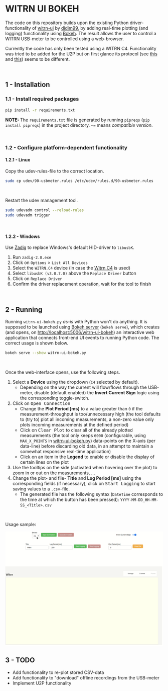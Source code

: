 # WITRN UI BOKEH

The code on this repository builds upon the existing Python driver-functionality of [witrn-ui](https://github.com/didim99/witrn-ui) by [didim99](https://github.com/didim99), by adding real-time plotting (and logging) functionality using [Bokeh](http://bokeh.org/). The result allows the user to control a WITRN USB-meter to be controlled using a web-browser.

Currently the code has only been tested using a WITRN C4. Functionality was tried to be added for the U2P but on first glance its protocol (see [this](https://wiki.cuvoodoo.info/doku.php?id=web-u2) and [this](https://git.cuvoodoo.info/kingkevin/web-u2/src/branch/master/u2_usb.c)) seems to be different.

<br>

## 1 - Installation

### 1.1 - Install required packages

```bash
pip install -r requirements.txt
```

**NOTE:** The `requirements.txt` file is generated by running `pipreqs` (`pip install pipreqs`) in the project directory. `~=` means *compatible version*.

<br>

### 1.2 - Configure platform-dependent functionality

#### 1.2.1 - Linux

Copy the udev-rules-file to the correct location.

```bash
sudo cp udev/90-usbmeter.rules /etc/udev/rules.d/90-usbmeter.rules
```

<br>

Restart the udev management tool.

```bash
sudo udevadm control --reload-rules
sudo udevadm trigger
```

<br>

#### 1.2.2 - Windows

Use [Zadig](https://zadig.akeo.ie/) to replace Windows's default HID-driver to `libusbK`.

1. Run `zadig-2.8.exe`
2. Click on `Options` > `List All Devices`
3. Select the `WITRN.C4` device (in case the [Witrn C4](https://aliexpress.com/item/1005004748597690.html) is used)
4. Select `libusbK (v3.0.7.0)` above the `Replace Driver` button
5. Click on `Replace Driver`
6. Confirm the driver replacement operation, wait for the tool to finish

<br>

## 2 - Running

Running `witrn-ui-bokeh.py` *as-is* with Python won't do anything. It is supposed to be launched using [Bokeh server](https://docs.bokeh.org/en/latest/docs/user_guide/server/server_introduction.html#ug-server-introduction) (`bokeh serve`), which creates (and opens, on [http://localhost:5006/witrn-ui-bokeh](http://localhost:5006/witrn-ui-bokeh)) an interactive web application that connects front-end UI events to running Python code. The correct usage is shown below.

```bash
bokeh serve --show witrn-ui-bokeh.py
```

<br>

Once the web-interface opens, use the following steps.

1. Select a **Device** using the dropdown (`C4` selected by default).
   - Depending on the way the current will flow/flows through the USB-meter, disable (default enabled) the **Invert Current Sign** logic using the corresponding toggle-switch.
2. Click on <kbd>Open Connection</kbd>
   - Change the **Plot Period \[ms\]** to a value greater than `0` if the measurement-throughput is too/unnecessary high (the tool defaults to (try to) plot all incoming measurements, a non-zero value only plots incoming measurements at the defined period)
   - Click on <kbd>Clear Plot</kbd> to clear all of the already plotted measurements (the tool only keeps `6000` (configurable, using `MAX_X_POINTS` in [witrn-ui-bokeh.py](witrn-ui-bokeh.py)) data-points on the X-axis (per data-line) before discarding old data, in an attempt to maintain a somewhat responsive real-time application)
   - Click on an item in the **Legend** to enable or disable the display of certain lines on the plot
3. Use the tooltips on the side (activated when hovering over the plot) to zoom in or out on the measurements, ...
4. Change the plot- and file- **Title** and **Log Period \[ms\]** using the corresponding fields (if necessary), click on <kbd>Start Logging</kbd> to start saving values to a `.csv`-file.
   - The generated file has the following syntax (`DateTime` corresponds to the time at which the button has been pressed): `YYYY-MM-DD_HH-MM-SS_<Title>.csv`

<br>

Usage sample:

<img src="docs/witrn-ui-bokeh.gif" alt="witrn-ui-bokeh usage example">

<br>

## 3 - TODO

- Add functionality to re-plot stored CSV-data
- Add functionality to "download" offline recordings from the USB-meter
- Implement U2P functionality
